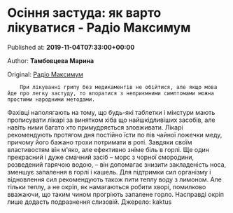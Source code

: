 
# Осіння застуда: як варто лікуватися - Радіо Максимум

Published at: **2019-11-04T07:33:00+00:00**

Author: **Тамбовцева Марина**

Original: [Радіо Максимум](https://maximum.fm/osinnya-zastuda-yak-varto-likuvatisya_n168991)


        При лікуванні грипу без медикаментів не обійтися, але якщо мова йде про легку застуду, то впоратися з неприємними симптомами можна простими народними методами.
      
Фахівці наполягають на тому, що будь-які таблетки і мікстури мають прописувати лікарі за винятком хіба що найшкідливіших засобів, але навіть ними багато хто примудряється зловживати.
Лікарі рекомендують протягом дня постійно їсти по пів чайної ложечки меду, причому його бажано трохи потримати в роті. Завдяки своїм властивостям він м'яко, але ефективно зніме біль в горлі. Ще один прекрасний і дуже смачний засіб – морс з чорної смородини, розведений гарячою водою, – він допомагає знизити закладеність носа, зменшує запалення в горлі і кашель.
Для підтримки сил організму і відновлення сил рекомендують також пити теплу воду з лимоном. Але тільки теплу, а не окріп, як намагаються робити хворі, помилково вважаючи, що таким чином прогріють запалене горло. Насправді окріп лише додасть подразнення слизовій.
Джерело: kaktus
